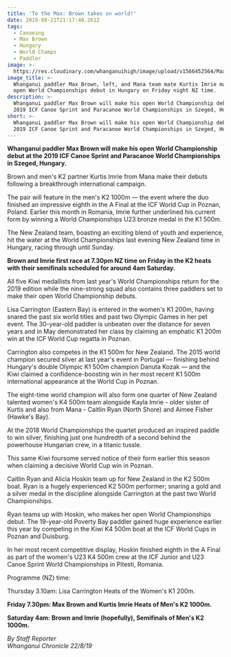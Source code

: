 ```yaml
---
title: 'To the Max: Brown takes on world!'
date: 2019-08-21T21:17:48.261Z
tags:
  - Canoeing
  - Max Brown
  - Hungary
  - World Champs
  - Paddler
image: >-
  https://res.cloudinary.com/whanganuihigh/image/upload/v1566452564/Max_Brown_Chron_22.8.19.jpg
image_title: >-
  Whanganui paddler Max Brown, left, and Mana team mate Kurtis Imrie make their
  open World Championships debut in Hungary on Friday night NZ time.
description: >-
  Whanganui paddler Max Brown will make his open World Championship debut at the
  2019 ICF Canoe Sprint and Paracanoe World Championships in Szeged, Hungary.
short: >-
  Whanganui paddler Max Brown will make his open World Championship debut at the
  2019 ICF Canoe Sprint and Paracanoe World Championships in Szeged, Hungary.
---
```

**Whanganui paddler Max Brown will make his open World Championship debut at the 2019 ICF Canoe Sprint and Paracanoe World Championships in Szeged, Hungary.**

Brown and men's K2 partner Kurtis Imrie from Mana make their debuts following a breakthrough international campaign.

The pair will feature in the men's K2 1000m — the event where the duo finished an impressive eighth in the A Final at the ICF World Cup in Poznan, Poland. Earlier this month in Romania, Imrie further underlined his current form by winning a World Championships U23 bronze medal in the K1 500m.

The New Zealand team, boasting an exciting blend of youth and experience, hit the water at the World Championships last evening New Zealand time in Hungary, racing through until Sunday.

**Brown and Imrie first race at 7.30pm NZ time on Friday in the K2 heats with their semifinals scheduled for around 4am Saturday.**

All five Kiwi medallists from last year's World Championships return for the 2019 edition while the nine-strong squad also contains three paddlers set to make their open World Championship debuts.

Lisa Carrington (Eastern Bay) is entered in the women's K1 200m, having snared the past six world titles and past two Olympic Games in her pet event. The 30-year-old paddler is unbeaten over the distance for seven years and in May demonstrated her class by claiming an emphatic K1 200m win at the ICF World Cup regatta in Poznan.

Carrington also competes in the K1 500m for New Zealand. The 2015 world champion secured silver at last year's event in Portugal — finishing behind Hungary's double Olympic K1 500m champion Danuta Kozak — and the Kiwi claimed a confidence-boosting win in her most recent K1 500m international appearance at the World Cup in Poznan.

The eight-time world champion will also form one quarter of New Zealand talented women's K4 500m team alongside Kayla Imrie - older sister of Kurtis and also from Mana - Caitlin Ryan (North Shore) and Aimee Fisher (Hawke's Bay).

At the 2018 World Championships the quartet produced an inspired paddle to win silver, finishing just one hundredth of a second behind the powerhouse Hungarian crew, in a titanic tussle.

This same Kiwi foursome served notice of their form earlier this season when claiming a decisive World Cup win in Poznan.

Caitlin Ryan and Alicia Hoskin team up for New Zealand in the K2 500m boat. Ryan is a hugely experienced K2 500m performer; snaring a gold and a silver medal in the discipline alongside Carrington at the past two World Championships.

Ryan teams up with Hoskin, who makes her open World Championships debut. The 19-year-old Poverty Bay paddler gained huge experience earlier this year by competing in the Kiwi K4 500m boat at the ICF World Cups in Poznan and Duisburg.

In her most recent competitive display, Hoskin finished eighth in the A Final as part of the women's U23 K4 500m crew at the ICF Junior and U23 Canoe Sprint World Championships in Pitesti, Romania.

Programme (NZ) time: 

Thursday 3.10am: Lisa Carrington Heats of the Women's K1 200m.
  
**Friday 7.30pm: Max Brown and Kurtis Imrie Heats of Men's K2 1000m.** 
 
**Saturday 4am: Brown and Imrie (hopefully), Semifinals of Men's K2 1000m.**

_By Staff Reporter_  
_Whanganui Chronicle 22/8/19_
